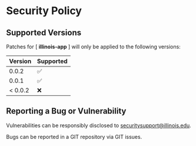 # Security Policy

## Supported Versions

Patches for [ **illinois-app** ] will only be applied to the following versions:

| Version | Supported |
| ------- | ------------------ |
| 0.0.2 | :white_check_mark: |
| 0.0.1 | :white_check_mark: |
| < 0.0.2 | :x: |

## Reporting a Bug or Vulnerability

Vulnerabilities can be responsibly disclosed to [securitysupport@illinois.edu](mailto:securitysupport@illinois.edu).

Bugs can be reported in a GIT repository via GIT issues.